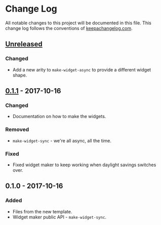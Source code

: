 # Change Log
All notable changes to this project will be documented in this file. This change log follows the conventions of [keepachangelog.com](http://keepachangelog.com/).

## [Unreleased]
### Changed
- Add a new arity to `make-widget-async` to provide a different widget shape.

## [0.1.1] - 2017-10-16
### Changed
- Documentation on how to make the widgets.

### Removed
- `make-widget-sync` - we're all async, all the time.

### Fixed
- Fixed widget maker to keep working when daylight savings switches over.

## 0.1.0 - 2017-10-16
### Added
- Files from the new template.
- Widget maker public API - `make-widget-sync`.

[Unreleased]: https://github.com/your-name/warehouse/compare/0.1.1...HEAD
[0.1.1]: https://github.com/your-name/warehouse/compare/0.1.0...0.1.1

